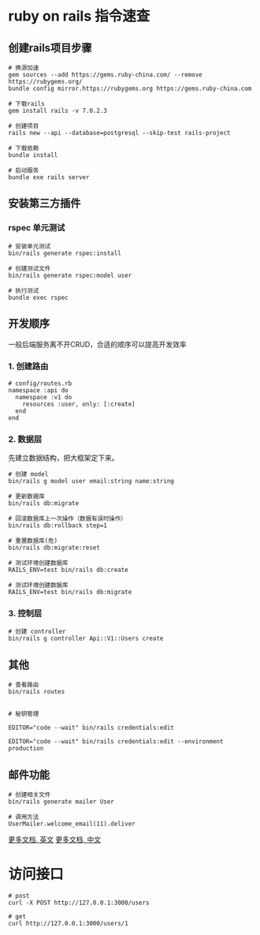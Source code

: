 # ruby on rails 指令速查

## 创建rails项目步骤
```
# 换源加速
gem sources --add https://gems.ruby-china.com/ --remove https://rubygems.org/
bundle config mirror.https://rubygems.org https://gems.ruby-china.com

# 下载rails
gem install rails -v 7.0.2.3

# 创建项目
rails new --api --database=postgresql --skip-test rails-project

# 下载依赖
bundle install

# 启动服务
bundle exe rails server
```

## 安装第三方插件
### rspec 单元测试
```
# 安装单元测试
bin/rails generate rspec:install

# 创建测试文件
bin/rails generate rspec:model user

# 执行测试
bundle exec rspec
```

## 开发顺序
一般后端服务离不开CRUD，合适的顺序可以提高开发效率

### 1. 创建路由
```
# config/routes.rb
namespace :api do
  namespace :v1 do
    resources :user, only: [:create]
  end
end
```
### 2. 数据层
先建立数据结构，把大框架定下来。
```
# 创建 model
bin/rails g model user email:string name:string

# 更新数据库
bin/rails db:migrate

# 回滚数据库上一次操作（数据有误时操作）
bin/rails db:rollback step=1

# 重置数据库(危)
bin/rails db:migrate:reset 

# 测试环境创建数据库
RAILS_ENV=test bin/rails db:create

# 测试环境创建数据库
RAILS_ENV=test bin/rails db:migrate

```
 
### 3. 控制层
```
# 创建 controller
bin/rails g controller Api::V1::Users create
```

## 其他
 
```
# 查看路由
bin/rails routes 


# 秘钥管理

EDITOR="code --wait" bin/rails credentials:edit

EDITOR="code --wait" bin/rails credentials:edit --environment production

```
## 邮件功能
```
# 创建相关文件
bin/rails generate mailer User

# 调用方法
UserMailer.welcome_email(11).deliver
```
[更多文档, 英文](https://guides.rubyonrails.org/action_mailer_basics.html)
[更多文档, 中文](https://ruby-china.github.io/rails-guides/v4.1/action_mailer_basics.html)

# 访问接口
```
# post
curl -X POST http://127.0.0.1:3000/users

# get
curl http://127.0.0.1:3000/users/1
```